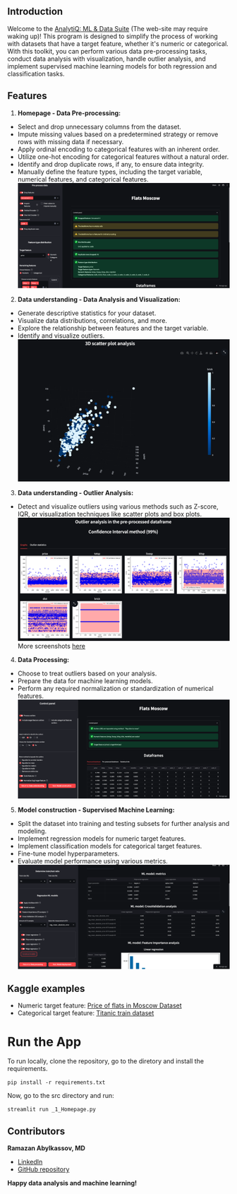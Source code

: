 ## Introduction

Welcome to the [AnalytiQ: ML & Data Suite](https://analytiq-ml-data-suite.streamlit.app/) (The web-site may require waking up)! This program is designed to simplify the process of working with datasets that have a target feature, whether it's numeric or categorical. With this toolkit, you can perform various data pre-processing tasks, conduct data analysis with visualization, handle outlier analysis, and implement supervised machine learning models for both regression and classification tasks.

## Features

1. **Homepage - Data Pre-processing:**
- Select and drop unnecessary columns from the dataset.
- Impute missing values based on a predetermined strategy or remove rows with missing data if necessary.
- Apply ordinal encoding to categorical features with an inherent order.
- Utilize one-hot encoding for categorical features without a natural order.
- Identify and drop duplicate rows, if any, to ensure data integrity.
- Manually define the feature types, including the target variable, numerical features, and categorical features.
![Homepage_screenshot](screenshots/AnalitiQ_1_homepage.png)

2. **Data understanding - Data Analysis and Visualization:**
- Generate descriptive statistics for your dataset.
- Visualize data distributions, correlations, and more.
- Explore the relationship between features and the target variable.   
- Identify and visualize outliers.
![Data_Understanding_screenshot_1](screenshots/AnalitiQ_2_3D.png)

3. **Data understanding - Outlier Analysis:**
- Detect and visualize outliers using various methods such as Z-score, IQR, or visualization techniques like scatter plots and box plots.
![Data_Understanding_screenshot_2](screenshots/AnalitiQ_2_outlier_analysis.png)
More screenshots [here](screenshots/)

4. **Data Processing:**
- Choose to treat outliers based on your analysis.
- Prepare the data for machine learning models.
- Perform any required normalization or standardization of numerical features.
![Data_Processing_screenshot](screenshots/AnalitiQ_3_data_processing.png)

5. **Model construction - Supervised Machine Learning:**
- Split the dataset into training and testing subsets for further analysis and modeling.
- Implement regression models for numeric target features.
- Implement classification models for categorical target features.
- Fine-tune model hyperparameters.
- Evaluate model performance using various metrics.
![ML_screenshot](screenshots/AnalitiQ_4_ml_models.png)

## Kaggle examples
- Numeric target feature: [Price of flats in Moscow Dataset](https://github.com/ramazanabylkassov/AnalytiQ-ML-Data-Suite/blob/main/csv_examples/flats_moscow.csv)
- Categorical target feature: [Titanic train dataset](https://github.com/ramazanabylkassov/AnalytiQ-ML-Data-Suite/blob/main/csv_examples/titanic_train.csv)

# Run the App

To run locally, clone the repository, go to the diretory and install the requirements.

```
pip install -r requirements.txt
```

Now, go to the src directory and run:

```
streamlit run _1_Homepage.py
```

## Contributors
**Ramazan Abylkassov, MD**
- [LinkedIn](https://www.linkedin.com/in/ramazan-abylkassov-23965097/)
- [GitHub repository](https://github.com/ramazanabylkassov/AnalytiQ-ML-Data-Suite)

**Happy data analysis and machine learning!**